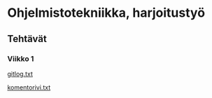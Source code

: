 <h1> Ohjelmistotekniikka, harjoitustyö </h1>
<h2> Tehtävät </h2>
<h3> Viikko 1 </h3>
<a href="https://github.com/johyy/ot-harjoitustyo/blob/master/laskarit/viikko1/gitlog.txt">gitlog.txt</a>

<a href="https://github.com/johyy/ot-harjoitustyo/blob/master/laskarit/viikko1/komentorivi.txt">komentorivi.txt</a>
